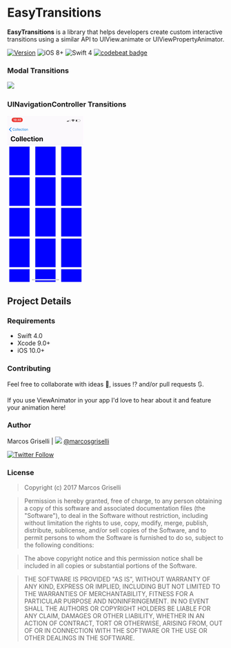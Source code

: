 # EasyTransitions

**EasyTransitions** is a library that helps developers create custom interactive transitions using a similar API to UIView.animate or UIViewPropertyAnimator. 

[![Version](https://img.shields.io/cocoapods/v/EasyTransitions.svg?style=flat)](http://cocoapods.org/pods/Transitions)
![iOS 8+](https://img.shields.io/badge/iOS-10%2B-blue.svg?style=flat)
![Swift 4](https://img.shields.io/badge/Swift-4-orange.svg?style=flat)
[![codebeat badge](https://codebeat.co/badges/633fb33d-66b6-4034-93c0-0f52c5d0e15c)](https://codebeat.co/projects/github-com-marcosgriselli-easytransitions-master)

### Modal Transitions
<img src="./Resources/Gifs/app_store_transition.gif"/>

### UINavigationController Transitions
<img src="./Resources/Gifs/swipe_back_animations.gif"/>

## Project Details

### Requirements
* Swift 4.0
* Xcode 9.0+
* iOS 10.0+

### Contributing
Feel free to collaborate with ideas 💭, issues ⁉️ and/or pull requests 🔃.

If you use ViewAnimator in your app I'd love to hear about it and feature your animation here!

### Author

Marcos Griselli | <a href="url"><img src="https://cdn.rawgit.com/marcosgriselli/ViewAnimator/cf065e96/Resources/twitterLogo.svg" height="17"></a> [@marcosgriselli](https://twitter.com/marcosgriselli)


[![Twitter Follow](https://img.shields.io/twitter/follow/marcosgriselli.svg?style=social)](https://twitter.com/marcosgriselli)

### License

> Copyright (c) 2017 Marcos Griselli

> Permission is hereby granted, free of charge, to any person obtaining a copy
of this software and associated documentation files (the "Software"), to deal
in the Software without restriction, including without limitation the rights
to use, copy, modify, merge, publish, distribute, sublicense, and/or sell
copies of the Software, and to permit persons to whom the Software is
furnished to do so, subject to the following conditions:

> The above copyright notice and this permission notice shall be included in
all copies or substantial portions of the Software.

> THE SOFTWARE IS PROVIDED "AS IS", WITHOUT WARRANTY OF ANY KIND, EXPRESS OR
IMPLIED, INCLUDING BUT NOT LIMITED TO THE WARRANTIES OF MERCHANTABILITY,
FITNESS FOR A PARTICULAR PURPOSE AND NONINFRINGEMENT. IN NO EVENT SHALL THE
AUTHORS OR COPYRIGHT HOLDERS BE LIABLE FOR ANY CLAIM, DAMAGES OR OTHER
LIABILITY, WHETHER IN AN ACTION OF CONTRACT, TORT OR OTHERWISE, ARISING FROM,
OUT OF OR IN CONNECTION WITH THE SOFTWARE OR THE USE OR OTHER DEALINGS IN
THE SOFTWARE.

